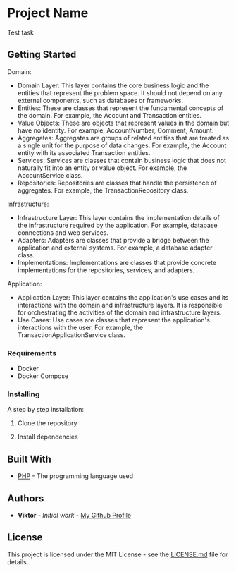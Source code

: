 # Project Name

Test task

## Getting Started

Domain:

- Domain Layer: This layer contains the core business logic and the entities that represent the problem space. It should not depend on any external components, such as databases or frameworks.
- Entities: These are classes that represent the fundamental concepts of the domain. For example, the Account and Transaction entities.
- Value Objects: These are objects that represent values in the domain but have no identity. For example, AccountNumber, Comment, Amount.
- Aggregates: Aggregates are groups of related entities that are treated as a single unit for the purpose of data changes. For example, the Account entity with its associated Transaction entities.
- Services: Services are classes that contain business logic that does not naturally fit into an entity or value object. For example, the AccountService class.
- Repositories: Repositories are classes that handle the persistence of aggregates. For example, the TransactionRepository class.

Infrastructure:

- Infrastructure Layer: This layer contains the implementation details of the infrastructure required by the application. For example, database connections and web services.
- Adapters: Adapters are classes that provide a bridge between the application and external systems. For example, a database adapter class.
- Implementations: Implementations are classes that provide concrete implementations for the repositories, services, and adapters.

Application:

- Application Layer: This layer contains the application's use cases and its interactions with the domain and infrastructure layers. It is responsible for orchestrating the activities of the domain and infrastructure layers.
- Use Cases: Use cases are classes that represent the application's interactions with the user. For example, the TransactionApplicationService class.

### Requirements

- Docker
- Docker Compose

### Installing

A step by step installation:

1. Clone the repository

2. Install dependencies


## Built With

* [PHP](https://www.php.net/) - The programming language used

## Authors

* **Viktor** - *Initial work* - [My Github Profile](https://github.com/vikt0r7)

## License

This project is licensed under the MIT License - see the [LICENSE.md](https://github.com/your-username/your-project-name/blob/master/LICENSE) file for details.
